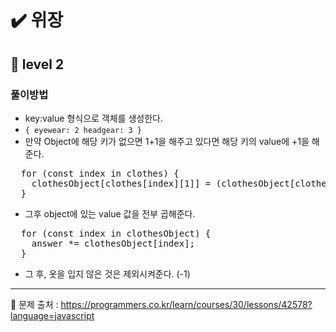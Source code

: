 # ✔️ 위장
## 🌈 level 2
### 풀이방법
- key:value 형식으로 객체를 생성한다.
- `{ eyewear: 2 headgear: 3 }`
- 만약 Object에 해당 키가 없으면 1+1을 해주고 있다면 해당 키의 value에 +1을 해준다.

<pre>
  for (const index in clothes) {
    clothesObject[clothes[index][1]] = (clothesObject[clothes[index][1]] || 1) + 1;
  }
</pre>
- 그후 object에 있는 value 값을 전부 곱해준다.
<pre>
  for (const index in clothesObject) {
    answer *= clothesObject[index];
  }
</pre>
- 그 후, 옷을 입지 않은 것은 제외시켜준다. (-1)

<hr>

📌 문제 출처 : https://programmers.co.kr/learn/courses/30/lessons/42578?language=javascript